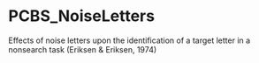 # PCBS_NoiseLetters
Effects of noise letters upon the identification of a target letter in a nonsearch task
(Eriksen & Eriksen, 1974)
